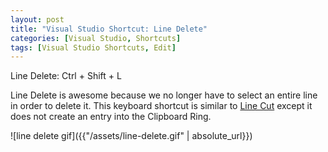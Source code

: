 ```yaml
---
layout: post
title: "Visual Studio Shortcut: Line Delete"
categories: [Visual Studio, Shortcuts]
tags: [Visual Studio Shortcuts, Edit]
---
```


Line Delete: Ctrl + Shift + L

Line Delete is awesome because we no longer have to select an entire line in order to delete it. This keyboard shortcut is similar to [Line Cut]({{"/blog/visual-studio-shortcut-line-cut"}}) except it does not create an entry into the Clipboard Ring.

![line delete gif]({{"/assets/line-delete.gif" | absolute_url}})